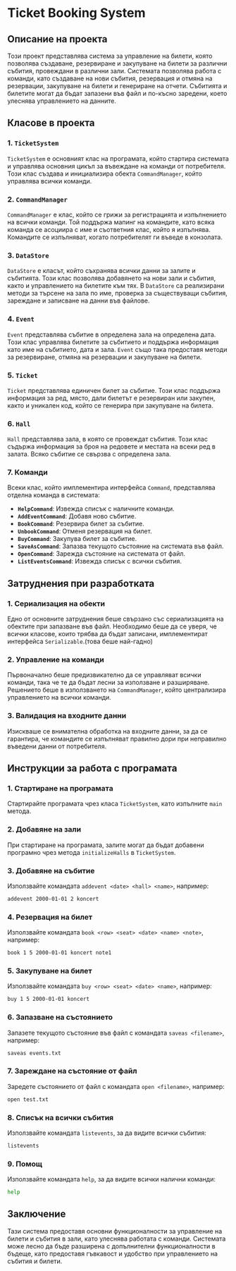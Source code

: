 # Ticket Booking System

## Описание на проекта
Този проект представлява система за управление на билети, която позволява създаване,
резервиране и закупуване на билети за различни събития, провеждани в различни зали. 
Системата позволява работа с команди, като създаване на нови събития, резервация и 
отмяна на резервации, закупуване на билети и генериране на отчети. Събитията и билетите
могат да бъдат запазени във файл и по-късно заредени, което улеснява управлението на данните.
## Класове в проекта

### 1. `TicketSystem`
`TicketSystem` е основният клас на програмата, който стартира системата и управлява
основния цикъл за въвеждане на команди от потребителя. Този клас създава и инициализира
обекта `CommandManager`, който управлява всички команди.
### 2. `CommandManager`
`CommandManager` е клас, който се грижи за регистрацията и изпълнението на всички 
команди. Той поддържа мапинг на командите, като всяка команда се асоциира с име и 
съответния клас, който я изпълнява. Командите се изпълняват, когато потребителят 
ги въведе в конзолата.
### 3. `DataStore`
`DataStore` е класът, който съхранява всички данни за залите и събитията. Този 
клас позволява добавянето на нови зали и събития, както и управлението на билетите 
към тях. В `DataStore` са реализирани методи за търсене на зала по име, проверка за 
съществуващи събития, зареждане и записване на данни във файлове.
### 4. `Event`
`Event` представлява събитие в определена зала на определена дата. Този клас управлява 
билетите за събитието и поддържа информация като име на събитието, дата и зала.
`Event` също така предоставя методи за резервиране, отмяна на резервации и закупуване на 
билети.
### 5. `Ticket`
`Ticket` представлява единичен билет за събитие. Този клас поддържа информация за ред,
място, дали билетът е резервиран или закупен, както и уникален код, който се генерира при 
закупуване на билета.
### 6. `Hall`
`Hall` представлява зала, в която се провеждат събития. Този клас съдържа информация за 
броя на редовете и местата на всеки ред в залата. Всяко събитие се свързва с определена зала.
### 7. Команди
Всеки клас, който имплементира интерфейса `Command`, представлява отделна команда в 
системата:
- **`HelpCommand`**: Извежда списък с наличните команди.
- **`AddEventCommand`**: Добавя ново събитие.
- **`BookCommand`**: Резервира билет за събитие.
- **`UnbookCommand`**: Отменя резервация на билет.
- **`BuyCommand`**: Закупува билет за събитие.
- **`SaveAsCommand`**: Запазва текущото състояние на системата във файл.
- **`OpenCommand`**: Зарежда състояние на системата от файл.
- **`ListEventsCommand`**: Извежда списък с всички събития.
## Затруднения при разработката
### 1. Сериализация на обекти
Едно от основните затруднения беше свързано със сериализацията на обектите 
при запазване във файл. Необходимо беше да се уверя, че всички класове, 
които трябва да бъдат записани, имплементират интерфейса `Serializable`.(това беше най-гадно)
### 2. Управление на команди
Първоначално беше предизвикателно да се управляват всички команди, така че 
те да бъдат лесни за използване и разширяване. Решението беше в 
използването на `CommandManager`, който централизира управлението на всички команди.
### 3. Валидация на входните данни
Изискваше се внимателна обработка на входните данни, за да се гарантира, че 
командите се изпълняват правилно дори при неправилно въведени данни от потребителя.
## Инструкции за работа с програмата
### 1. Стартиране на програмата
Стартирайте програмата чрез класа `TicketSystem`, като изпълните `main` метода.
### 2. Добавяне на зали
При стартиране на програмата, залите могат да бъдат добавени програмно чрез метода `initializeHalls` в `TicketSystem`.
### 3. Добавяне на събитие
Използвайте командата `addevent <date> <hall> <name>`, например:
```bash
addevent 2000-01-01 2 koncert
```
### 4. Резервация на билет
Използвайте командата `book <row> <seat> <date> <name> <note>`, например:
```bash
book 1 5 2000-01-01 koncert note1
```
### 5. Закупуване на билет
Използвайте командата `buy <row> <seat> <date> <name>`, например:
```bash
buy 1 5 2000-01-01 koncert
```
### 6. Запазване на състоянието
Запазете текущото състояние във файл с командата `saveas <filename>`, например:
```bash
saveas events.txt
```
### 7. Зареждане на състояние от файл
Заредете състоянието от файл с командата `open <filename>`, например:
```bash
open test.txt
```
### 8. Списък на всички събития
Използвайте командата `listevents`, за да видите всички събития:
```bash
listevents
```
### 9. Помощ
Използвайте командата `help`, за да видите всички налични команди:
```bash
help
```
## Заключение
Тази система предоставя основни функционалности за управление на билети и събития в зали,
като улеснява работата с команди. Системата може лесно да бъде разширена с допълнителни
функционалности в бъдеще, като предоставя гъвкавост и удобство при управлението на
събития и билети.
